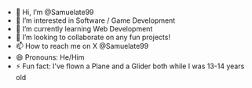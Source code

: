 - 👋 Hi, I’m @Samuelate99
- 👀 I’m interested in Software / Game Development
- 🌱 I’m currently learning Web Development
- 💞️ I’m looking to collaborate on any fun projects!
- 📫 How to reach me on X @Samuelate99
- 😄 Pronouns: He/Him
- ⚡ Fun fact: I've flown a Plane and a Glider both while I was 13-14 years old

<!---
Samuelate99/Samuelate99 is a ✨ special ✨ repository because its `README.md` (this file) appears on your GitHub profile.
You can click the Preview link to take a look at your changes.
--->
